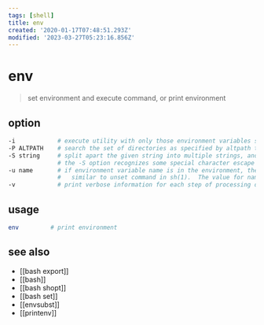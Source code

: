 ```yaml
---
tags: [shell]
title: env
created: '2020-01-17T07:48:51.293Z'
modified: '2023-03-27T05:23:16.856Z'
---
```


# env

> set environment and execute command, or print environment

## option

```sh
-i            # execute utility with only those environment variables specified by name=value options, the environment inherited by env is ignored completely
-P ALTPATH    # search the set of directories as specified by altpath to locate the specified utility program, instead of using the value of the PATH environment variable
-S string     # split apart the given string into multiple strings, and process each of the resulting strings as separate arguments to the env utility
              # the -S option recognizes some special character escape sequences and also supports environment-variable substitution, as described below
-u name       # if environment variable name is in the environment, then remove it before processing the remaining options
              #   similar to unset command in sh(1).  The value for name must not include the ‘=’ character
-v            # print verbose information for each step of processing done by the env utility. Additional information will be printed if -v is specified multiple times
```

## usage

```sh
env         # print environment
```

## see also

- [[bash export]]
- [[bash]]
- [[bash shopt]]
- [[bash set]]
- [[envsubst]]
- [[printenv]]
